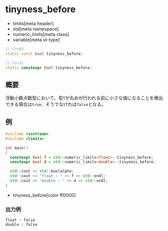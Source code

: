 # tinyness_before
* limits[meta header]
* std[meta namespace]
* numeric_limits[meta class]
* variable[meta id-type]

```cpp
// C++03
static const bool tinyness_before;

// C++11
static constexpr bool tinyness_before;
```

## 概要
浮動小数点数型において、型`T`が丸めが行われる前に小さな値になることを検出できる場合は`true`、そうでなければ`false`となる。


## 例
```cpp
#include <iostream>
#include <limits>

int main()
{
  constexpr bool f = std::numeric_limits<float>::tinyness_before;
  constexpr bool d = std::numeric_limits<double>::tinyness_before;

  std::cout << std::boolalpha;
  std::cout << "float : " << f << std::endl;
  std::cout << "double : " << d << std::endl;
}
```
* tinyness_before[color ff0000]

### 出力例
```
float : false
double : false
```


